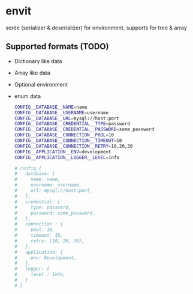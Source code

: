 # envit

serde (serializer &amp; deserializer) for environment, supports for tree &amp; array

## Supported formats (TODO)

- Dictionary like data
- Array like data
- Optional environment
- enum data

  ```bash
  CONFIG__DATABASE__NAME=name
  CONFIG__DATABASE__USERNAME=username
  CONFIG__DATABASE__URL=mysql://host:port
  CONFIG__DATABASE__CREDENTIAL__TYPE=password
  CONFIG__DATABASE__CREDENTIAL__PASSWORD=some_password
  CONFIG__DATABASE__CONNECTION__POOL=10
  CONFIG__DATABASE__CONNECTION__TIMEOUT=10
  CONFIG__DATABASE__CONNECTION__RETRY=10,20,30
  CONFIG__APPLICATION__ENV=development
  CONFIG__APPLICATION__LOGGER__LEVEL=info

  # config {
  #   database: {
  #     name: name,
  #     username: username,
  #     url: mysql://host:port,
  #   },
  #   credential: {
  #     type: password,
  #     password: some_password,
  #   },
  #   connection : {
  #     pool: 10,
  #     timeout: 10,
  #     retry: [10, 20, 30],
  #   },
  #   application: {
  #     env: Development,
  #   },
  #   logger: {
  #     level : Info,
  #   }
  # }
  ```
